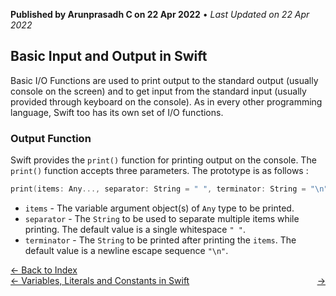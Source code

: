 **Published by Arunprasadh C on 22 Apr 2022** • *Last Updated on 22 Apr 2022*

## Basic Input and Output in Swift
Basic I/O Functions are used to print output to the standard output (usually console on the screen) and to get input from the standard input (usually provided through keyboard on the console). As in every other programming language, Swift too has its own set of I/O functions.

### Output Function
Swift provides the `print()` function for printing output on the console. The `print()` function accepts three parameters. The prototype is as follows :
```swift
print(items: Any..., separator: String = " ", terminator: String = "\n")
```

- `items` - The variable argument object(s) of `Any` type to be printed.
- `separator` - The `String` to be used to separate multiple items while printing. The default value is a single whitespace `" "`.
- `terminator` - The `String` to be printed after printing the `items`. The default value is a newline escape sequence `"\n"`.

<a href="https://techinessoverloaded.github.io/iOSAppDevBasics/index.html">&larr; Back to Index</a>
<br>
<span style="float: left">
<a href="https://techinessoverloaded.github.io/iOSAppDevBasics/varconst.html">&larr; Variables, Literals and Constants in Swift</a>
</span>
<span style="float: right">
<a href="https://techinessoverloaded.github.io/iOSAppDevBasics/.html"> &rarr;</a>
</span>
